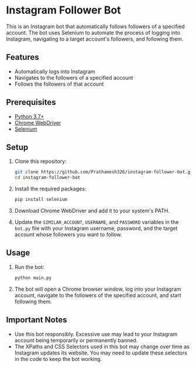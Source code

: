 # Instagram Follower Bot

This is an Instagram bot that automatically follows followers of a specified account. The bot uses Selenium to automate the process of logging into Instagram, navigating to a target account's followers, and following them.

## Features

- Automatically logs into Instagram
- Navigates to the followers of a specified account
- Follows the followers of that account

## Prerequisites

- [Python 3.7+](https://www.python.org/downloads/)
- [Chrome WebDriver](https://sites.google.com/a/chromium.org/chromedriver/downloads)
- [Selenium](https://pypi.org/project/selenium/)

## Setup

1. Clone this repository:

    ```sh
    git clone https://github.com/Prathamesh326/instagram-follower-bot.git
    cd instagram-follower-bot
    ```

2. Install the required packages:

    ```sh
    pip install selenium
    ```

3. Download Chrome WebDriver and add it to your system's PATH.

4. Update the `SIMILAR_ACCOUNT`, `USERNAME`, and `PASSWORD` variables in the `bot.py` file with your Instagram username, password, and the target account whose followers you want to follow.

## Usage

1. Run the bot:

    ```sh
    python main.py
    ```

2. The bot will open a Chrome browser window, log into your Instagram account, navigate to the followers of the specified account, and start following them.

## Important Notes

- Use this bot responsibly. Excessive use may lead to your Instagram account being temporarily or permanently banned.
- The XPaths and CSS Selectors used in this bot may change over time as Instagram updates its website. You may need to update these selectors in the code to keep the bot working.
